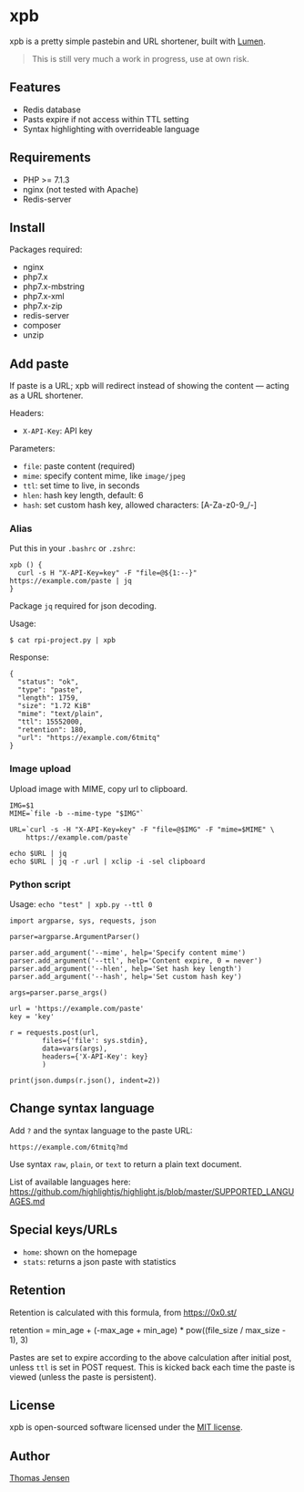 # xpb
xpb is a pretty simple pastebin and URL shortener, built with [Lumen](https://lumen.laravel.com/).

> This is still very much a work in progress, use at own risk.

## Features
* Redis database
* Pasts expire if not access within TTL setting
* Syntax highlighting with overrideable language

## Requirements
* PHP >= 7.1.3
* nginx (not tested with Apache)
* Redis-server

## Install
Packages required:

* nginx
* php7.x
* php7.x-mbstring
* php7.x-xml
* php7.x-zip
* redis-server
* composer
* unzip

## Add paste
If paste is a URL; xpb will redirect instead of showing the content — acting as a URL shortener.

Headers:
* `X-API-Key`: API key

Parameters:
* `file`: paste content (required)
* `mime`: specify content mime, like `image/jpeg`
* `ttl`: set time to live, in seconds
* `hlen`: hash key length, default: 6
* `hash`: set custom hash key, allowed characters: [A-Za-z0-9_/-]

### Alias
Put this in your `.bashrc` or `.zshrc`:
```
xpb () {
  curl -s H "X-API-Key=key" -F "file=@${1:--}" https://example.com/paste | jq
}
```
Package `jq` required for json decoding.

Usage:
```
$ cat rpi-project.py | xpb
```

Response:
```
{
  "status": "ok",
  "type": "paste",
  "length": 1759,
  "size": "1.72 KiB"
  "mime": "text/plain",
  "ttl": 15552000,
  "retention": 180,
  "url": "https://example.com/6tmitq"
}
```

### Image upload
Upload image with MIME, copy url to clipboard.

```
IMG=$1
MIME=`file -b --mime-type "$IMG"`

URL=`curl -s -H "X-API-Key=key" -F "file=@$IMG" -F "mime=$MIME" \
    https://example.com/paste`

echo $URL | jq
echo $URL | jq -r .url | xclip -i -sel clipboard
```

### Python script
Usage: `echo "test" | xpb.py --ttl 0`

```
import argparse, sys, requests, json

parser=argparse.ArgumentParser()

parser.add_argument('--mime', help='Specify content mime')
parser.add_argument('--ttl', help='Content expire, 0 = never')
parser.add_argument('--hlen', help='Set hash key length')
parser.add_argument('--hash', help='Set custom hash key')

args=parser.parse_args()

url = 'https://example.com/paste'
key = 'key'

r = requests.post(url,
        files={'file': sys.stdin},
        data=vars(args),
        headers={'X-API-Key': key}
        )

print(json.dumps(r.json(), indent=2))

```

## Change syntax language
Add `?` and the syntax language to the paste URL:
```
https://example.com/6tmitq?md
```

Use syntax `raw`, `plain`, or `text` to return a plain text document.

List of available languages here: https://github.com/highlightjs/highlight.js/blob/master/SUPPORTED_LANGUAGES.md

## Special keys/URLs
* `home`: shown on the homepage
* `stats`: returns a json paste with statistics

## Retention
Retention is calculated with this formula, from https://0x0.st/

   retention = min_age + (-max_age + min_age) * pow((file_size / max_size - 1), 3)

Pastes are set to expire according to the above calculation after initial post, unless `ttl` is set in POST request. This is kicked back each time the paste is viewed (unless the paste is persistent).

## License
xpb is open-sourced software licensed under the [MIT license](LICENSE).

## Author
[Thomas Jensen](https://thomas.stdout.no)
